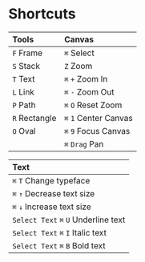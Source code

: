 # Shortcuts



| Tools | Canvas |
| :--- | :--- |
|  `F`  Frame |  `⌘`  Select |
|  `S`  Stack |  `Z`  Zoom |
|  `T`  Text  |  `⌘`   `+`  Zoom In |
|  `L`  Link |  `⌘`   `-`  Zoom Out  |
|  `P`  Path |  `⌘`   `O`  Reset Zoom |
|  `R`  Rectangle |  `⌘`   `1`   Center Canvas |
|  `O`  Oval |  `⌘`   `9`   Focus Canvas |
|  | `⌘` `Drag` Pan |

| Text |
| :--- |
|  `⌘`  `T`  Change typeface |
|  `⌘`   `↑`  Decrease text size |
|  `⌘`   `↓`   Increase text size |
|  `Select Text`   `⌘`   `U`   Underline text |
|  `Select Text`   `⌘`   `I`   Italic text |
|  `Select Text`   `⌘`   `B`   Bold text |



